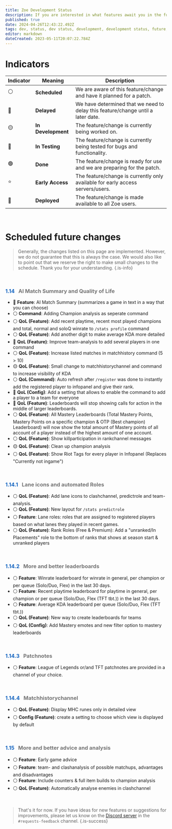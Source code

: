 ```yaml
---
title: Zoe Development Status
description: If you are interested in what features await you in the future, you can get an insight here.
published: true
date: 2024-04-26T12:43:22.492Z
tags: dev, status, dev status, development, development status, future, next features
editor: markdown
dateCreated: 2023-05-11T20:07:22.784Z
---
```


# Indicators

| Indicator | Meaning | Description |
| --- | --- | --- |
| ⚪   | **Scheduled** | We are aware of this feature/change and have it planned for a patch. |
| 🔴  | **Delayed** | We have determined that we need to delay this feature/change until a later date. |
| 🟡  | **In Development** | The feature/change is currently being worked on. |
| 🔵  | **In Testing** | The feature/change is currently being tested for bugs and functionality. |
| 🟢  | **Done** | The feature/change is ready for use and we are preparing for the patch. |
| ⭐   | **Early Access** | The feature/change is currently only available for early access servers/users. |
| 🏁  | **Deployed** | The feature/change is made available to all Zoe users. |

<br>

# Scheduled future changes

> Generally, the changes listed on this page are implemented. However, we do not guarantee that this is always the case. We would also like to point out that we reserve the right to make small changes to the schedule. Thank you for your understanding.
>{.is-info}


<br>

### <span style="color:#1565c0">1.14</span> &nbsp; <span style="color:#757575"> AI Match Summary and Quality of Life</span>

-   🔵 **Feature**: AI Match Summary (summarizes a game in text in a way that you can choose)
-   ⚪ **Command**: Adding Champion analysis as seperate command
-   ⚪ **QoL (Feature)**: Add recent playtime, recent most played champions and total, normal and soloQ winrate to `/stats profile` command
-   ⚪ **QoL (Feature)**: Add another digit to make average KDA more detailed
-   🏁 **QoL (Feature)**: Improve team-analysis to add several players in one command
-   ⚪ **QoL (Feature)**: Increase listed matches in matchhistory command (5 > 10)
-   🟡 **QoL (Feature)**: Small change to matchhistorychannel and command to increase visibility of KDA
-   ⚪ **QoL (Command)**: Auto refresh after `/register` was done to instantly add the registered player to infopanel and give their rank.
-   🏁 **QoL (Config)**: Add a setting that allows to enable the command to add a player to a team for everyone
-   🏁 **QoL (Feature)**: Leaderboards will stop showing calls for action in the middle of larger leaderboards.
-   ⚪ **QoL (Feature)**: All Mastery Leaderboards (Total Mastery Points, Mastery Points on a specific champion & OTP (Best champion) Leaderboard) will now show the total amount of Mastery points of all account of a player instead of the highest amount of one account.
-   ⚪ **QoL (Feature)**: Show killparticipation in rankchannel messages
-   🟡 **QoL (Feature)**: Clean up champion analysis
-   ⚪ **QoL (Feature)**: Show Riot Tags for every player in Infopanel (Replaces "Currently not ingame")

<br>

### <span style="color:#1565c0">1.14.1</span> &nbsp; <span style="color:#757575">  Lane icons and automated Roles</span>

-   ⚪ **QoL (Feature)**: Add lane icons to clashchannel, predictrole and team-analysis.
-   ⚪ **QoL (Feature)**: New layout for `/stats predictrole`
-   ⚪ **Feature**: Lane roles: roles that are assigned to registered players based on what lanes they played in recent games.
-   ⚪ **QoL (Feature)**: Rank Roles (Free & Premium): Add a "unranked/In Placements" role to the bottom of ranks that shows at season start & unranked players

<br>

### <span style="color:#1565c0">1.14.2</span> &nbsp; <span style="color:#757575"> More and better leaderboards</span> 
-   ⚪ **Feature**: Winrate leaderboard for winrate in general, per champion or per queue (Solo/Duo, Flex) in the last 30 days.
-   ⚪ **Feature**: Recent playtime leaderboard for playtime in general, per champion or per queue (Solo/Duo, Flex (TFT tbt.)) in the last 30 days.
-   ⚪ **Feature**: Average KDA leaderboard per queue (Solo/Duo, Flex (TFT tbt.))
-   ⚪ **QoL (Feature)**: New way to create leaderboards for teams
-   ⚪ **QoL (Config)**: Add Mastery emotes and new filter option to mastery leaderboards

<br>

### <span style="color:#1565c0">1.14.3</span> &nbsp; <span style="color:#757575"> Patchnotes</span>

-   ⚪ **Feature**: League of Legends or/and TFT patchnotes are provided in a channel of your choice.

<br>

### <span style="color:#1565c0">1.14.4</span> &nbsp; <span style="color:#757575"> Matchhistorychannel</span>

-   ⚪ **QoL (Feature)**: Display MHC runes only in detailed view
-   ⚪ **Config (Feature)**: create a setting to choose which view is displayed by default

<br>

### <span style="color:#1565c0">1.15</span> &nbsp; <span style="color:#757575"> More and better advice and analysis</span>

-   ⚪ **Feature**: Early game advice
-   ⚪ **Feature**: team- and clashanalysis of possible matchups, advantages and disadvantages
-   ⚪ **Feature**: Include counters & full item builds to champion analysis
-   ⚪ **QoL (Feature)**: Automatically analyse enemies in clashchannel

<br>



>That's it for now. 
If you have ideas for new features or suggestions for improvements, please let us know on the [Discord server](https://discord.gg/4Rxrzsxb7d) in the `#requests-feedback` channel.
>{.is-success}

